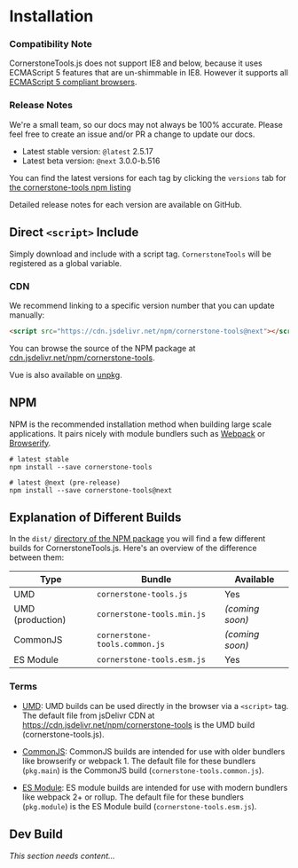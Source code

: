 # Installation

### Compatibility Note

CornerstoneTools.js does not support IE8 and below, because it uses ECMAScript 5 features that are un-shimmable in IE8. However it supports all [ECMAScript 5 compliant browsers](https://caniuse.com/#feat=es5).

### Release Notes

We're a small team, so our docs may not always be 100% accurate. Please feel free to create an issue and/or PR a change to update our docs.

- Latest stable version: `@latest` 2.5.17
- Latest beta version: `@next` 3.0.0-b.516

You can find the latest versions for each tag by clicking the `versions` tab for [the cornerstone-tools npm listing](https://www.npmjs.com/package/cornerstone-tools)

Detailed release notes for each version are available on GitHub.

## Direct `<script>` Include

Simply download and include with a script tag. `CornerstoneTools` will be registered as a global variable.

### CDN

We recommend linking to a specific version number that you can update manually:

```html
<script src="https://cdn.jsdelivr.net/npm/cornerstone-tools@next"></script>
```

You can browse the source of the NPM package at [cdn.jsdelivr.net/npm/cornerstone-tools](https://cdn.jsdelivr.net/npm/cornerstone-tools@next).

Vue is also available on [unpkg](https://unpkg.com/cornerstone-tools).

## NPM

NPM is the recommended installation method when building large scale applications. It pairs nicely with module bundlers such as [Webpack](https://webpack.js.org/) or [Browserify](http://browserify.org/).

```shell
# latest stable
npm install --save cornerstone-tools

# latest @next (pre-release)
npm install --save cornerstone-tools@next
```

## Explanation of Different Builds

In the `dist/` [directory of the NPM package](https://cdn.jsdelivr.net/npm/cornerstone-tools/dist/) you will find a few different builds for CornerstoneTools.js. Here's an overview of the difference between them:

| Type             | Bundle                        | Available       |
| ---------------- | ----------------------------- | --------------- |
| UMD              | `cornerstone-tools.js`        | Yes             |
| UMD (production) | `cornerstone-tools.min.js`    | _(coming soon)_ |
| CommonJS         | `cornerstone-tools.common.js` | _(coming soon)_ |
| ES Module        | `cornerstone-tools.esm.js`    | Yes             |

### Terms

- [UMD](https://github.com/umdjs/umd): UMD builds can be used directly in the browser via a `<script>` tag. The default file from jsDelivr CDN at https://cdn.jsdelivr.net/npm/cornerstone-tools is the UMD build (cornerstone-tools.js).

- [CommonJS](http://wiki.commonjs.org/wiki/Modules/1.1): CommonJS builds are intended for use with older bundlers like browserify or webpack 1. The default file for these bundlers (`pkg.main`) is the CommonJS build (`cornerstone-tools.common.js`).

- [ES Module](http://exploringjs.com/es6/ch_modules.html): ES module builds are intended for use with modern bundlers like webpack 2+ or rollup. The default file for these bundlers (`pkg.module`) is the ES Module build (`cornerstone-tools.esm.js`).

## Dev Build

_This section needs content..._
